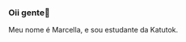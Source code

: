 ### Oii gente👋
 Meu nome é Marcella, e sou estudante da Katutok.
<!--
**marcellacmrg/marcellacmrg** is a ✨ _special_ ✨ repository because its `README.md` (this file) appears on your GitHub profile.
